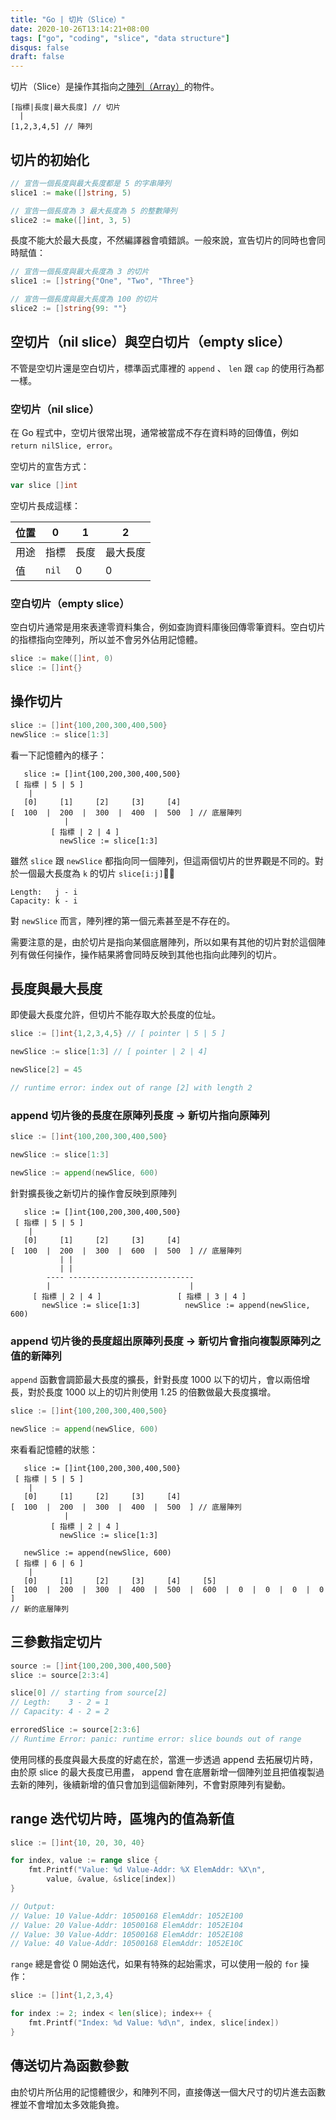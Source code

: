 ```yaml
---
title: "Go | 切片（Slice）"
date: 2020-10-26T13:14:21+08:00
tags: ["go", "coding", "slice", "data structure"]
disqus: false
draft: false
---
```


切片（Slice）是操作其指向之[陣列（Array）](/posts/go-array/)的物件。

```
[指標|長度|最大長度] // 切片
  |
[1,2,3,4,5] // 陣列
```

## 切片的初始化

```go
// 宣告一個長度與最大長度都是 5 的字串陣列
slice1 := make([]string, 5)

// 宣告一個長度為 3 最大長度為 5 的整數陣列
slice2 := make([]int, 3, 5)
```

長度不能大於最大長度，不然編譯器會噴錯誤。一般來說，宣告切片的同時也會同時賦值：

```go
// 宣告一個長度與最大長度為 3 的切片
slice1 := []string{"One", "Two", "Three"}

// 宣告一個長度與最大長度為 100 的切片
slice2 := []string{99: ""}
```

## 空切片（nil slice）與空白切片（empty slice）

不管是空切片還是空白切片，標準函式庫裡的 `append` 、 `len` 跟 `cap` 的使用行為都一樣。

### 空切片（nil slice）

在 Go 程式中，空切片很常出現，通常被當成不存在資料時的回傳值，例如 `return nilSlice, error`。

空切片的宣吿方式：

```go
var slice []int
```

空切片長成這樣：

|位置|0|1|2|
|--------|-|-|-|
|用途|指標|長度|最大長度|
|值|`nil`|0|0|

### 空白切片（empty slice）

空白切片通常是用來表達零資料集合，例如查詢資料庫後回傳零筆資料。空白切片的指標指向空陣列，所以並不會另外佔用記憶體。

```go
slice := make([]int, 0)
slice := []int{}
```

## 操作切片

```go
slice := []int{100,200,300,400,500}
newSlice := slice[1:3]
```

看一下記憶體內的樣子：

```
   slice := []int{100,200,300,400,500}
 [ 指標 | 5 | 5 ]
    |
   [0]     [1]     [2]     [3]     [4]
[  100  |  200  |  300  |  400  |  500  ] // 底層陣列
            |
         [ 指標 | 2 | 4 ]
           newSlice := slice[1:3]
```

雖然 `slice` 跟 `newSlice` 都指向同一個陣列，但這兩個切片的世界觀是不同的。對於一個最大長度為 `k` 的切片 `slice[i:j]`： 

```
Length:   j - i
Capacity: k - i
```

對 `newSlice` 而言，陣列裡的第一個元素甚至是不存在的。

需要注意的是，由於切片是指向某個底層陣列，所以如果有其他的切片對於這個陣列有做任何操作，操作結果將會同時反映到其他也指向此陣列的切片。

## 長度與最大長度

即使最大長度允許，但切片不能存取大於長度的位址。

```go
slice := []int{1,2,3,4,5} // [ pointer | 5 | 5 ]

newSlice := slice[1:3] // [ pointer | 2 | 4]

newSlice[2] = 45

// runtime error: index out of range [2] with length 2
```

### append 切片後的長度在原陣列長度 -> 新切片指向原陣列

```go
slice := []int{100,200,300,400,500}

newSlice := slice[1:3]

newSlice := append(newSlice, 600)
```

針對擴長後之新切片的操作會反映到原陣列

```
   slice := []int{100,200,300,400,500}
 [ 指標 | 5 | 5 ]
    |
   [0]     [1]     [2]     [3]     [4]
[  100  |  200  |  300  |  600  |  500  ] // 底層陣列
           | |
           | |
        ---- ----------------------------
        |                               |
     [ 指標 | 2 | 4 ]                 [ 指標 | 3 | 4 ]
       newSlice := slice[1:3]          newSlice := append(newSlice, 600)
```

### append 切片後的長度超出原陣列長度 -> 新切片會指向複製原陣列之值的新陣列

`append` 函數會調節最大長度的擴長，針對長度 1000 以下的切片，會以兩倍增長，對於長度 1000 以上的切片則使用 1.25 的倍數做最大長度擴增。

```go
slice := []int{100,200,300,400,500}

newSlice := append(newSlice, 600)
```

來看看記憶體的狀態：

```
   slice := []int{100,200,300,400,500}
 [ 指標 | 5 | 5 ]
    |
   [0]     [1]     [2]     [3]     [4]
[  100  |  200  |  300  |  400  |  500  ] // 底層陣列
            |
         [ 指標 | 2 | 4 ]
           newSlice := slice[1:3]

   newSlice := append(newSlice, 600)
 [ 指標 | 6 | 6 ]
    |
   [0]     [1]     [2]     [3]     [4]     [5]
[  100  |  200  |  300  |  400  |  500  |  600  |  0  |  0  |  0  |  0  ]
// 新的底層陣列
```

## 三參數指定切片

```go
source := []int{100,200,300,400,500}
slice := source[2:3:4]

slice[0] // starting from source[2]
// Legth:    3 - 2 = 1
// Capacity: 4 - 2 = 2

erroredSlice := source[2:3:6]
// Runtime Error: panic: runtime error: slice bounds out of range
```

使用同樣的長度與最大長度的好處在於，當進一步透過 append 去拓展切片時，由於原 slice 的最大長度已用盡， append 會在底層新增一個陣列並且把值複製過去新的陣列，後續新增的值只會加到這個新陣列，不會對原陣列有變動。

## range 迭代切片時，區塊內的值為新值

``` go
slice := []int{10, 20, 30, 40}

for index, value := range slice {
    fmt.Printf("Value: %d Value-Addr: %X ElemAddr: %X\n", 
        value, &value, &slice[index])
}

// Output:
// Value: 10 Value-Addr: 10500168 ElemAddr: 1052E100
// Value: 20 Value-Addr: 10500168 ElemAddr: 1052E104
// Value: 30 Value-Addr: 10500168 ElemAddr: 1052E108
// Value: 40 Value-Addr: 10500168 ElemAddr: 1052E10C
```

`range` 總是會從 0 開始迭代，如果有特殊的起始需求，可以使用一般的 `for` 操作：

```go
slice := []int{1,2,3,4}

for index := 2; index < len(slice); index++ {
    fmt.Printf("Index: %d Value: %d\n", index, slice[index])
}
```

## 傳送切片為函數參數

由於切片所佔用的記憶體很少，和陣列不同，直接傳送一個大尺寸的切片進去函數裡並不會增加太多效能負擔。
